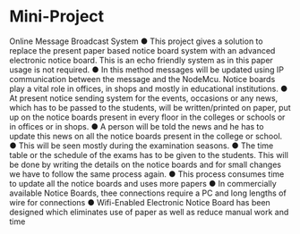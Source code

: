 # Mini-Project
Online Message Broadcast System
● This project gives a solution to replace the present paper based notice board system with an advanced electronic notice board. This is an echo friendly system as in this paper usage is not required.
● In this method messages will be updated using IP communication between the message and the NodeMcu. Notice boards play a vital role in offices, in shops and mostly in educational institutions.
● At present notice sending system for the events, occasions or any news, which has to
be passed to the students, will be written/printed on paper, put up on the notice
boards present in every floor in the colleges or schools or in offices or in shops.
● A person will be told the news and he has to update this news on all the notice
boards present in the college or school.
● This will be seen mostly during the examination seasons.
● The time table or the schedule of the exams has to be given to the students. This will
be done by writing the details on the notice boards and for small changes we have to
follow the same process again.
● This process consumes time to update all the notice boards and uses more papers
● In commercially available Notice Boards, thee connections require a PC and long
lengths of wire for connections
● Wifi-Enabled Electronic Notice Board has been designed which eliminates use of paper as well as reduce manual work and time
